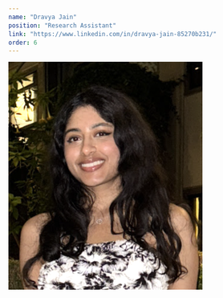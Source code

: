 ```yaml
---
name: "Dravya Jain"
position: "Research Assistant"
link: "https://www.linkedin.com/in/dravya-jain-85270b231/"
order: 6
---
```


![dravya](/assets/profile-pics/dravya-jain.png)